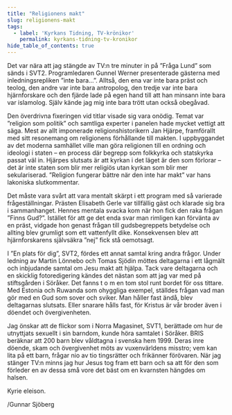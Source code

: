 ```yaml
---
title: "Religionens makt"
slug: religionens-makt
tags:
  - label: 'Kyrkans Tidning, TV-krönikor'
    permalink: kyrkans-tidning-tv-kronikor
hide_table_of_contents: true
---
```

Det var nära att jag stängde av TV:n tre minuter in på ”Fråga Lund” som sänds i SVT2\. Programledaren Gunnel Werner presenterade gästerna med inledningsrepliken ”inte bara…”. Alltså, den ena var inte bara präst och teolog, den andre var inte bara antropolog, den tredje var inte bara hjärnforskare och den fjärde lade på egen hand till att han minsann inte bara var islamolog. Själv kände jag mig inte bara trött utan också obegåvad.

<!--truncate-->

Den överdrivna fixeringen vid titlar visade sig vara onödig. Temat var ”religion som politik” och samtliga experter i panelen hade mycket vettigt att säga. Mest av allt imponerade religionshistorikern Jan Hjärpe, framförallt med sitt resonemang om religionens förhållande till makten. I uppbyggandet av det moderna samhället ville man göra religionen till en ordning och ideologi i staten – en process där begrepp som folkkyrka och statskyrka passat väl in. Hjärpes slutsats är att kyrkan i det läget är den som förlorar – det är inte staten som blir mer religiös utan kyrkan som blir mer sekulariserad. ”Religion fungerar bättre när den inte har makt” var hans lakoniska slutkommentar. 

Det måste vara svårt att vara mentalt skärpt i ett program med så varierade frågeställningar. Prästen Elisabeth Gerle var tillfällig gäst och klarade sig bra i sammanhanget. Hennes mentala svacka kom när hon fick den raka frågan ”Finns Gud?”. Istället för att ge det enda svar man rimligen kan förvänta av en präst, vidgade hon genast frågan till gudsbegreppets betydelse och allting blev grumligt som ett vattenfyllt dike. Konsekvensen blev att hjärnforskarens självsäkra ”nej” fick stå oemotsagt.

I ”En plats för dig”, SVT2, fördes ett annat samtal kring andra frågor. Under ledning av Martin Lönnebo och Tomas Sjödin möttes deltagarna i ett lågmält och inbjudande samtal om Jesu makt att hjälpa. Tack vare deltagarna och en skicklig fotoredigering kändes det nästan som att jag var med på stiftsgården i Söråker. Det fanns t o m en tom stol runt bordet för oss tittare. Med Estonia och Ruwanda som ohyggliga exempel, ställdes frågan vad man gör med en Gud som sover och sviker. Man håller fast ändå, blev deltagarnas slutsats. Eller snarare hålls fast, för Kristus är vår broder även i döendet och övergivenheten.

Jag önskar att de flickor som i Norra Magasinet, SVT1, berättade om hur de utnyttjats sexuellt i sin barndom, kunde höra samtalet i Söråker. BRIS beräknar att 200 barn blev våldtagna i svenska hem 1999\. Deras inre döende, skam och övergivenhet möts av vuxenvärldens misstro; vem kan lita på ett barn, frågar nio av tio tingsrätter och frikänner förövaren. När jag stänger TV:n minns jag hur Jesus tog fram ett barn och sa att för den som förleder en av dessa små vore det bäst om en kvarnsten hängdes om halsen.

Kyrie eleison.

/Gunnar Sjöberg
